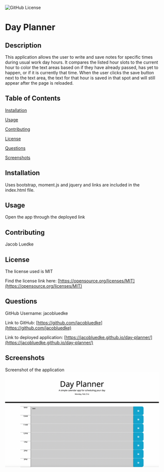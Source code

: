   ![GitHub License](https://img.shields.io/badge/license-MIT-blue.svg)
  # Day Planner
  ## Description
  This application allows the user to write and save notes for specific times during usual work day hours.
  It compares the listed hour slots to the current hour to color the text areas based on if they have already passed, has yet to happen, or if it is currently that time. When the user clicks the save button next to the text area, the text for that hour is saved in that spot and will still appear after the page is reloaded.  

  ## Table of Contents
  [Installation](#installation)

  [Usage](#usage)

  [Contributing](#contributing)

  [License](#license)

  [Questions](#questions)

  [Screenshots](#screenshots)
  
  ## Installation
  Uses bootstrap, moment.js and jquery and links are included in the index.html file.
  ## Usage
  Open the app through the deployed link
  ## Contributing
  Jacob Luedke
  ## License
  The license used is MIT

  Find the license link here: [https://opensource.org/licenses/MIT](https://opensource.org/licenses/MIT)
  ## Questions
  GitHub Username: jacobluedke

  Link to GitHub: [https://github.com/jacobluedke](https://github.com/jacobluedke)

  Link to deployed application: [https://jacobluedke.github.io/day-planner/](https://jacobluedke.github.io/day-planner/)
  ## Screenshots
  Screenshot of the application
  ![Screenshot of the application](/Images/day-planner-ss.png)
  

  